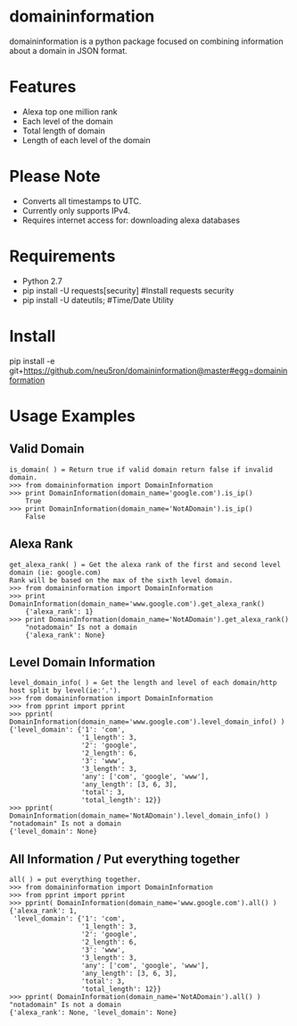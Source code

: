 domaininformation
========

domaininformation is a python package focused on combining information about a domain in JSON format.

Features
========
* Alexa top one million rank
* Each level of the domain
* Total length of domain
* Length of each level of the domain

Please Note
===========
* Converts all timestamps to UTC.
* Currently only supports IPv4.
* Requires internet access for: downloading alexa databases

Requirements
============
* Python 2.7
* pip install -U requests[security] #Install requests security
* pip install -U dateutils; #Time/Date Utility

Install
=======
pip install -e git+https://github.com/neu5ron/domaininformation@master#egg=domaininformation

Usage Examples
==============
Valid Domain
---------
	is_domain( ) = Return true if valid domain return false if invalid domain.
    >>> from domaininformation import DomainInformation
    >>> print DomainInformation(domain_name='google.com').is_ip()
        True
    >>> print DomainInformation(domain_name='NotADomain').is_ip()
        False

Alexa Rank
-------------
	get_alexa_rank( ) = Get the alexa rank of the first and second level domain (ie: google.com)
    Rank will be based on the max of the sixth level domain.
    >>> from domaininformation import DomainInformation
    >>> print DomainInformation(domain_name='www.google.com').get_alexa_rank()
        {'alexa_rank': 1}
    >>> print DomainInformation(domain_name='NotADomain').get_alexa_rank()
        "notadomain" Is not a domain
        {'alexa_rank': None}

Level Domain Information
-------------------
	level_domain_info( ) = Get the length and level of each domain/http host split by level(ie:'.').
    >>> from domaininformation import DomainInformation
    >>> from pprint import pprint
    >>> pprint( DomainInformation(domain_name='www.google.com').level_domain_info() )
    {'level_domain': {'1': 'com',
                      '1_length': 3,
                      '2': 'google',
                      '2_length': 6,
                      '3': 'www',
                      '3_length': 3,
                      'any': ['com', 'google', 'www'],
                      'any_length': [3, 6, 3],
                      'total': 3,
                      'total_length': 12}}
    >>> pprint( DomainInformation(domain_name='NotADomain').level_domain_info() )
    "notadomain" Is not a domain
    {'level_domain': None}

All Information / Put everything together
---------------
	all( ) = put everything together.
    >>> from domaininformation import DomainInformation
    >>> from pprint import pprint
    >>> pprint( DomainInformation(domain_name='www.google.com').all() )
    {'alexa_rank': 1,
     'level_domain': {'1': 'com',
                      '1_length': 3,
                      '2': 'google',
                      '2_length': 6,
                      '3': 'www',
                      '3_length': 3,
                      'any': ['com', 'google', 'www'],
                      'any_length': [3, 6, 3],
                      'total': 3,
                      'total_length': 12}}
    >>> pprint( DomainInformation(domain_name='NotADomain').all() )
    "notadomain" Is not a domain
    {'alexa_rank': None, 'level_domain': None}